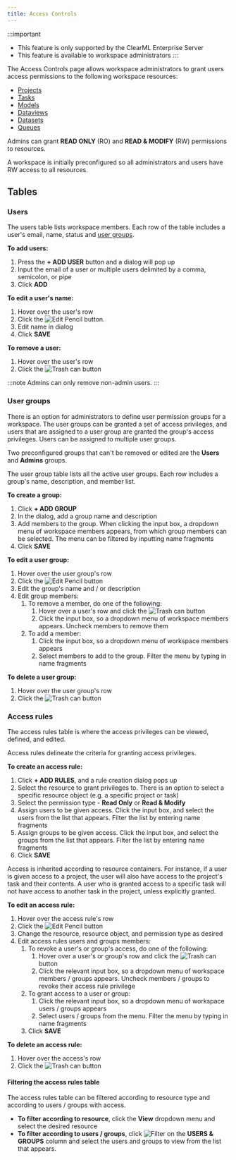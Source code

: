 ```yaml
---
title: Access Controls
---
```


:::important 
* This feature is only supported by the ClearML Enterprise Server 
* This feature is available to workspace administrators
:::

The Access Controls page allows workspace administrators to grant users access permissions to the following workspace 
resources: 
* [Projects](../fundamentals/projects.md)
* [Tasks](../fundamentals/task.md) 
* [Models](../fundamentals/artifacts.md#models)
* [Dataviews](../hyperdatasets/dataviews.md) 
* [Datasets](../hyperdatasets/dataset.md)
* [Queues](../fundamentals/agents_and_queues.md#what-is-a-queue) 

Admins can grant **READ ONLY** (RO) and **READ & MODIFY** (RW) permissions to resources. 

A workspace is initially preconfigured so all administrators and users have RW access 
to all resources.

## Tables

### Users
The users table lists workspace members. Each row of the table includes a user's email, name, status and [user groups](#user-groups).

**To add users:** 
1. Press the **+ ADD USER** button and a dialog will pop up
1. Input the email of a user or multiple users delimited by a comma, semicolon, or pipe
1. Click **ADD**

**To edit a user's name:** 
1. Hover over the user's row
1. Click the <img src="/docs/latest/icons/ico-edit.svg" alt="Edit Pencil" className="icon size-md" /> button.
1. Edit name in dialog
1. Click **SAVE**

**To remove a user:**
1. Hover over the user's row
1. Click the <img src="/docs/latest/icons/ico-trash.svg" alt="Trash can" className="icon size-md" /> button

:::note
Admins can only remove non-admin users. 
:::

### User groups
There is an option for administrators to define user permission groups for a workspace. The user groups 
can be granted a set of access privileges, and users that are assigned to a user group are granted the group's 
access privileges. Users can be assigned to multiple user groups.

Two preconfigured groups that can't be removed or edited are the **Users** and **Admins** groups.

The user group table lists all the active user groups. Each row includes a group's name, description, and member list. 

**To create a group:**
1. Click **+ ADD GROUP**
1. In the dialog, add a group name and description
1. Add members to the group. When clicking the input box, a dropdown menu of workspace members appears, from which group
members can be selected. The menu can be filtered by inputting name fragments
1. Click **SAVE**

**To edit a user group:**
1. Hover over the user group's row
1. Click the <img src="/docs/latest/icons/ico-edit.svg" alt="Edit Pencil" className="icon size-md" /> button
1. Edit the group's name and / or description
1. Edit group members:
    1. To remove a member, do one of the following:
        1. Hover over a user's row and click the <img src="/docs/latest/icons/ico-trash.svg" alt="Trash can" className="icon size-md" /> button
        1. Click the input box, so a dropdown menu of workspace members appears. Uncheck members to remove them 
    1. To add a member:
        1. Click the input box, so a dropdown menu of workspace members appears
        1. Select members to add to the group. Filter the menu by typing in name fragments
    
**To delete a user group:**
1. Hover over the user group's row 
1. Click the <img src="/docs/latest/icons/ico-trash.svg" alt="Trash can" className="icon size-md" /> button


### Access rules

The access rules table is where the access privileges can be viewed, defined, and edited. 

Access rules delineate the criteria for granting access privileges.  

**To create an access rule:**
1. Click **+ ADD RULES**, and a rule creation dialog pops up
1. Select the resource to grant privileges to. There is an option to select a specific resource object (e.g. a 
   specific project or task)
1. Select the permission type - **Read Only** or **Read & Modify**
1. Assign users to be given access. Click the input box, and select the users from the list that appears. Filter the list by entering name fragments
1. Assign groups to be given access. Click the input box, and select the groups from the list that appears. Filter the list by entering name fragments
1. Click **SAVE**

Access is inherited according to resource containers. For instance, if a user is given access to a project, the user will also 
have access to the project's task and their contents. A user who is granted access to a specific task will not have
access to another task in the project, unless explicitly granted.  

**To edit an access rule:**
1. Hover over the access rule's row
1. Click the <img src="/docs/latest/icons/ico-edit.svg" alt="Edit Pencil" className="icon size-md" /> button
1. Change the resource, resource object, and permission type as desired
1. Edit access rules users and groups members:
    1. To revoke a user's or group's access, do one of the following:
        1. Hover over a user's or group's row and click the <img src="/docs/latest/icons/ico-trash.svg" alt="Trash can" className="icon size-md" /> button
        1. Click the relevant input box, so a dropdown menu of workspace members / groups appears. Uncheck members / groups to revoke their access rule privilege 
    1. To grant access to a user or group:
        1. Click the relevant input box, so a dropdown menu of workspace users / groups appears
        1. Select users / groups from the menu. Filter the menu by typing in name fragments
    1. Click **SAVE**


**To delete an access rule:**
1. Hover over the access's row 
1. Click the <img src="/docs/latest/icons/ico-trash.svg" alt="Trash can" className="icon size-md" /> button


#### Filtering the access rules table

The access rules table can be filtered according to resource type and according to users / groups with access. 
* **To filter according to resource**, click the **View** dropdown menu and select the desired resource
* **To filter according to users / groups**, click <img src="/docs/latest/icons/ico-filter-off.svg" alt="Filter" className="icon size-md" />
on the **USERS & GROUPS** column and select the users and groups to view from the list that appears. 



